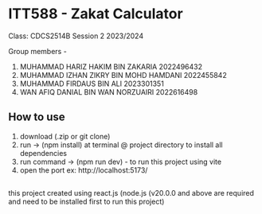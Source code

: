 # ITT588 - Zakat Calculator

Class: CDCS2514B Session 2 2023/2024

Group members -

1. MUHAMMAD HARIZ HAKIM BIN ZAKARIA 2022496432
2. MUHAMMAD IZHAN ZIKRY BIN MOHD HAMDANI 2022455842
3. MUHAMMAD FIRDAUS BIN ALI 2023301351
4. WAN AFIQ DANIAL BIN WAN NORZUAIRI 2022616498

## How to use

1. download (.zip or git clone)
2. run -> (npm install) at terminal @ project directory to install all dependencies
3. run command -> (npm run dev) - to run this project using vite
4. open the port ex: http://localhost:5173/

##

this project created using react.js (node.js (v20.0.0 and above are required and need to be installed first to run this project)

